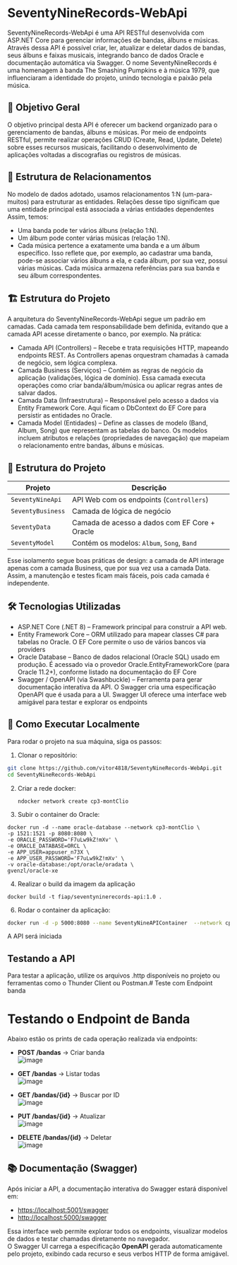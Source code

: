 ﻿# SeventyNineRecords-WebApi
SeventyNineRecords-WebApi é uma API RESTful desenvolvida com ASP.NET Core para gerenciar informações de bandas, álbuns e músicas. Através dessa API é possível criar, ler, atualizar e deletar dados de bandas, seus álbuns e faixas musicais, integrando banco de dados Oracle e documentação automática via Swagger.
O nome SeventyNineRecords é uma homenagem à banda The Smashing Pumpkins e à música 1979, que influenciaram a identidade do projeto, unindo tecnologia e paixão pela música.

## 🎯 Objetivo Geral
O objetivo principal desta API é oferecer um backend organizado para o gerenciamento de bandas, álbuns e músicas. Por meio de endpoints RESTful, permite realizar operações CRUD (Create, Read, Update, Delete) sobre esses recursos musicais, facilitando o desenvolvimento de aplicações voltadas a discografias ou registros de músicas.

## 🔗 Estrutura de Relacionamentos
No modelo de dados adotado, usamos relacionamentos 1:N (um-para-muitos) para estruturar as entidades. Relações desse tipo significam que uma entidade principal está associada a várias entidades dependentes Assim, temos:
- Uma banda pode ter vários álbuns (relação 1:N).
- Um álbum pode conter várias músicas (relação 1:N).
- Cada música pertence a exatamente uma banda e a um álbum específico.
Isso reflete que, por exemplo, ao cadastrar uma banda, pode-se associar vários álbuns a ela, e cada álbum, por sua vez, possui várias músicas. Cada música armazena referências para sua banda e seu álbum correspondentes.

## 🏗 Estrutura do Projeto
A arquitetura do SeventyNineRecords-WebApi segue um padrão em camadas. Cada camada tem responsabilidade bem definida, evitando que a camada API acesse diretamente o banco, por exemplo. Na prática:
- Camada API (Controllers) – Recebe e trata requisições HTTP, mapeando endpoints REST. As Controllers apenas orquestram chamadas à camada de negócio, sem lógica complexa.
- Camada Business (Serviços) – Contém as regras de negócio da aplicação (validações, lógica de domínio). Essa camada executa operações como criar banda/álbum/música ou aplicar regras antes de salvar dados.
- Camada Data (Infraestrutura) – Responsável pelo acesso a dados via Entity Framework Core. Aqui ficam o DbContext do EF Core para persistir as entidades no Oracle.
- Camada Model (Entidades) – Define as classes de modelo (Band, Album, Song) que representam as tabelas do banco. Os modelos incluem atributos e relações (propriedades de navegação) que mapeiam o relacionamento entre bandas, álbuns e músicas.
## 📁 Estrutura do Projeto

| Projeto            | Descrição |
|--------------------|-----------|
| `SeventyNineApi`     | API Web com os endpoints (`Controllers`) |
| `SeventyBusiness` | Camada de lógica de negócio |
| `SeventyData`     | Camada de acesso a dados com EF Core + Oracle |
| `SeventyModel`    | Contém os modelos: `Album`, `Song`, `Band` |

Esse isolamento segue boas práticas de design: a camada de API interage apenas com a camada Business, que por sua vez usa a camada Data. Assim, a manutenção e testes ficam mais fáceis, pois cada camada é independente.

## 🛠 Tecnologias Utilizadas
- ASP.NET Core (.NET 8) – Framework principal para construir a API web.
- Entity Framework Core – ORM utilizado para mapear classes C# para tabelas no Oracle. O EF Core permite o uso de vários bancos via providers
- Oracle Database – Banco de dados relacional (Oracle SQL) usado em produção. É acessado via o provedor Oracle.EntityFrameworkCore (para Oracle 11.2+), conforme listado na documentação do EF Core
- Swagger / OpenAPI (via Swashbuckle) – Ferramenta para gerar documentação interativa da API. O Swagger cria uma especificação OpenAPI que é usada para a UI. Swagger UI oferece uma interface web amigável para testar e explorar os endpoints

## 🚀 Como Executar Localmente
Para rodar o projeto na sua máquina, siga os passos:

1. Clonar o repositório:
```bash
git clone https://github.com/vitor4818/SeventyNineRecords-WebApi.git
cd SeventyNineRecords-WebApi
```

2. Criar a rede docker:
   ```
   ndocker network create cp3-montClio
   ```
   
4. Subir o container do Oracle:
```
docker run -d --name oracle-database --network cp3-montClio \
-p 1521:1521 -p 8080:8080 \
-e ORACLE_PASSWORD='F7uLw9kZ!mXv' \
-e ORACLE_DATABASE=ORCL \
-e APP_USER=appuser_n73X \
-e APP_USER_PASSWORD='F7uLw9kZ!mXv' \
-v oracle-database:/opt/oracle/oradata \
gvenzl/oracle-xe
```

4. Realizar o build da imagem da aplicação
```
docker build -t fiap/seventyninerecords-api:1.0 .   
```

6. Rodar o container da aplicação:
```bash
docker run -d -p 5000:8080 --name SeventyNineAPIContainer  --network cp3-montClio -e ConnectionStrings__DefaultConnection="User Id=appuser_n73X;Password=F7uLw9kZ!mXv;Data Source=oracle-database:1521/XEPDB1" fiap/seventyninerecords-api:1.0
```
A API será iniciada

## Testando a API
Para testar a aplicação, utilize os arquivos .http disponíveis no projeto ou ferramentas como o Thunder Client ou Postman.# Teste com Endpoint banda

# Testando o Endpoint de Banda
Abaixo estão os prints de cada operação realizada via endpoints:


- **POST /bandas** → Criar banda  
![image](https://github.com/user-attachments/assets/485d4803-bc47-4d0c-8ca5-5b5fe0c4d4ac)

- **GET /bandas** → Listar todas  
![image](https://github.com/user-attachments/assets/12d3f4b5-24f2-4a24-98b7-bd8bad425717)

- **GET /bandas/{id}** → Buscar por ID  
![image](https://github.com/user-attachments/assets/6fbd8c02-b333-4621-a2c5-a0d8e266627f)

- **PUT /bandas/{id}** → Atualizar  
![image](https://github.com/user-attachments/assets/973e800b-b4e1-41b8-9754-0a1e32b10200)

- **DELETE /bandas/{id}** → Deletar  
![image](https://github.com/user-attachments/assets/226db3ee-cca1-4241-b659-32a6d9e083c6)



##  📚 Documentação (Swagger)

Após iniciar a API, a documentação interativa do Swagger estará disponível em:

- [https://localhost:5001/swagger](https://localhost:5001/swagger)
- [http://localhost:5000/swagger](http://localhost:5000/swagger)

Essa interface web permite explorar todos os endpoints, visualizar modelos de dados e testar chamadas diretamente no navegador.  
O Swagger UI carrega a especificação **OpenAPI** gerada automaticamente pelo projeto, exibindo cada recurso e seus verbos HTTP de forma amigável.
